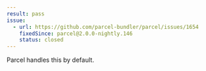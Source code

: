 ```yaml
---
result: pass
issue:
  - url: https://github.com/parcel-bundler/parcel/issues/1654
    fixedSince: parcel@2.0.0-nightly.146
    status: closed
---
```


Parcel handles this by default.
